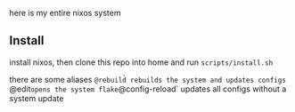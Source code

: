 here is my entire nixos system

## Install
install nixos, then clone this repo into home and run `scripts/install.sh`

there are some aliases
`@rebuild̀ rebuilds the system and updates configs
`@edit` opens the system flake
`@config-reload` updates all configs without a system update

